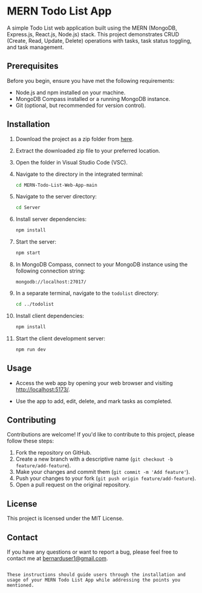 # MERN Todo List App

A simple Todo List web application built using the MERN (MongoDB, Express.js, React.js, Node.js) stack. This project demonstrates CRUD (Create, Read, Update, Delete) operations with tasks, task status toggling, and task management.

## Prerequisites

Before you begin, ensure you have met the following requirements:

- Node.js and npm installed on your machine.
- MongoDB Compass installed or a running MongoDB instance.
- Git (optional, but recommended for version control).

## Installation

1. Download the project as a zip folder from [here](https://github.com/Bernard-Jr/MERN-Todo-List-Web-App/archive/main.zip).

2. Extract the downloaded zip file to your preferred location.

3. Open the folder in Visual Studio Code (VSC).

4. Navigate to the directory in the integrated terminal:

   ```bash
   cd MERN-Todo-List-Web-App-main
   ```

5. Navigate to the server directory:

   ```bash
   cd Server
   ```

6. Install server dependencies:

   ```bash
   npm install
   ```

7. Start the server:

   ```bash
   npm start
   ```

8. In MongoDB Compass, connect to your MongoDB instance using the following connection string:

   ```
   mongodb://localhost:27017/
   ```

9. In a separate terminal, navigate to the `todolist` directory:

   ```bash
   cd ../todolist
   ```

10. Install client dependencies:

    ```bash
    npm install
    ```

11. Start the client development server:

    ```bash
    npm run dev
    ```

## Usage

- Access the web app by opening your web browser and visiting [http://localhost:5173/](http://localhost:5173/).

- Use the app to add, edit, delete, and mark tasks as completed.

## Contributing

Contributions are welcome! If you'd like to contribute to this project, please follow these steps:

1. Fork the repository on GitHub.
2. Create a new branch with a descriptive name (`git checkout -b feature/add-feature`).
3. Make your changes and commit them (`git commit -m 'Add feature'`).
4. Push your changes to your fork (`git push origin feature/add-feature`).
5. Open a pull request on the original repository.

## License

This project is licensed under the MIT License.

## Contact

If you have any questions or want to report a bug, please feel free to contact me at bernarduser1@gmail.com.
```

These instructions should guide users through the installation and usage of your MERN Todo List App while addressing the points you mentioned.
